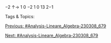 −2
↑→ 
1 0 −2 1
0 13
2−1

   Tags & Topics:
   

[Previous: #Analysis-Lineare_Algebra-230308_679](Analysis-Lineare_Algebra-230308_679.md)

[Next: #Analysis-Lineare_Algebra-230308_679](Analysis-Lineare_Algebra-230308_679.md)